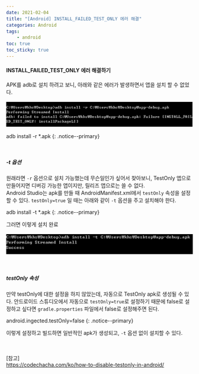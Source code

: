 ```yaml
---
date: 2021-02-04
title: "[Android] INSTALL_FAILED_TEST_ONLY 에러 해결"
categories: Android
tags:
    - android
toc: true
toc_sticky: true
---
```

#### INSTALL_FAILED_TEST_ONLY 에러 해결하기

APK를 adb로 설치 하려고 보니, 아래와 같은 에러가 발생하면서 앱을 설치 할 수 없었다.  
&nbsp;  
![android](/assets/img/post/2021-02-04-1/img_1.png)  

adb install -r *.apk
{: .notice--primary}

&nbsp;  
##### -t 옵션  
원래라면 `-r` 옵션으로 설치 가능했는데 무슨일인가 싶어서 찾아보니, TestOnly 앱으로 만들어지면 디버깅 가능한 앱이지만, 릴리즈 앱으로는 쓸 수 없다.  
Android Studio는 apk를 만들 때 AndroidManifest.xml에서 `testOnly` 속성을 설정할 수 있다. `testOnly=true` 일 때는 아래와 같이 `-t` 옵션을 주고 설치해야 한다.  

adb install -t *.apk
{: .notice--primary}

그러면 이렇게 설치 완료  
&nbsp;  
![android](/assets/img/post/2021-02-04-1/img_2.png)  

&nbsp;  
##### testOnly 속성  
만약 testOnly에 대한 설정을 하지 않았는데, 자동으로 TestOnly apk로 생성될 수 있다. 안드로이드 스튜디오에서 자동으로 `testOnly=true`로 설정하기 때문에 false로 설정하고 싶다면 `gradle.properties` 파일에서 false로 설정해주면 된다.  

android.ingected.testOnly=false
{: .notice--primary}

이렇게 설정하고 빌드하면 일반적인 apk가 생성되고, `-t` 옵션 없이 설치할 수 있다.  

&nbsp;  
&nbsp;  
[참고]  
<https://codechacha.com/ko/how-to-disable-testonly-in-android/>
